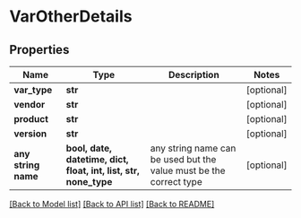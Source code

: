 # VarOtherDetails


## Properties
Name | Type | Description | Notes
------------ | ------------- | ------------- | -------------
**var_type** | **str** |  | [optional] 
**vendor** | **str** |  | [optional] 
**product** | **str** |  | [optional] 
**version** | **str** |  | [optional] 
**any string name** | **bool, date, datetime, dict, float, int, list, str, none_type** | any string name can be used but the value must be the correct type | [optional]

[[Back to Model list]](../README.md#documentation-for-models) [[Back to API list]](../README.md#documentation-for-api-endpoints) [[Back to README]](../README.md)


